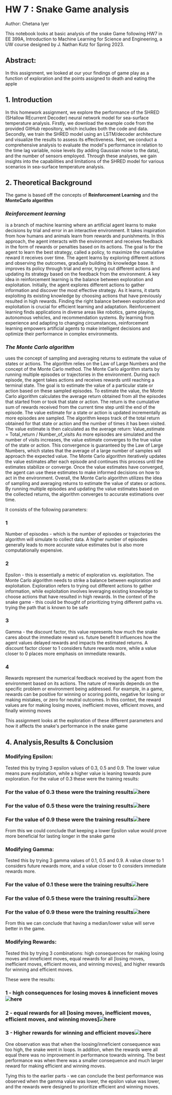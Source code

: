# HW 7 : Snake Game analysis
Author: Chetana Iyer

This notebook looks at basic analysis of the snake Game following HW7 in EE 399A, Introduction to Machine Learning for Science and Engineering, a UW course designed by J. Nathan Kutz for Spring 2023.

## Abstract: 
In this assignment, we looked at our  your findings of game play as a function of exploration and the points assigned to death and eating the apple

## 1. Introduction
In this homework assignment, we explore the performance of the SHRED (SHallow REcurrent Decoder) neural network model for sea-surface temperature analysis. Firstly, we download the example code from the provided GitHub repository, which includes both the code and data. Secondly, we train the SHRED model using an LSTM/decoder architecture and visualize the results to assess its effectiveness. Next, we conduct a comprehensive analysis to evaluate the model's performance in relation to the time lag variable, noise levels (by adding Gaussian noise to the data), and the number of sensors employed. Through these analyses, we gain insights into the capabilities and limitations of the SHRED model for various scenarios in sea-surface temperature analysis.

## 2. Theoretical Background

The game is based off the concepts of **Reinforcement Learning** and the **MonteCarlo algorithm** 

### *Reinforcement learning* 
is a branch of machine learning where an artificial agent learns to make decisions by trial and error in an interactive environment. It takes inspiration from how humans and animals learn from rewards and punishments.
In this approach, the agent interacts with the environment and receives feedback in the form of rewards or penalties based on its actions. The goal is for the agent to learn the best strategy, called a policy, to maximize the cumulative reward it receives over time.
The agent learns by exploring different actions and observing the outcomes, gradually building its knowledge base. It improves its policy through trial and error, trying out different actions and updating its strategy based on the feedback from the environment.
A key idea in reinforcement learning is the balance between exploration and exploitation. Initially, the agent explores different actions to gather information and discover the most effective strategy. As it learns, it starts exploiting its existing knowledge by choosing actions that have previously resulted in high rewards. Finding the right balance between exploration and exploitation is crucial for efficient learning and adaptation.
Reinforcement learning finds applications in diverse areas like robotics, game playing, autonomous vehicles, and recommendation systems. By learning from experience and adapting to changing circumstances, reinforcement learning empowers artificial agents to make intelligent decisions and optimize their performance in complex environments.

### *The Monte Carlo algorithm* 
uses the concept of sampling and averaging returns to estimate the value of states or actions. The algorithm relies on the Law of Large Numbers and the concept of the Monte Carlo method.
The Monte Carlo algorithm starts by running multiple episodes or trajectories in the environment. During each episode, the agent takes actions and receives rewards until reaching a terminal state. The goal is to estimate the value of a particular state or action based on these sampled episodes.
To estimate the value, the Monte Carlo algorithm calculates the average return obtained from all the episodes that started from or took that state or action. The return is the cumulative sum of rewards received from the current time step until the end of the episode.
The value estimate for a state or action is updated incrementally as more episodes are sampled. The algorithm keeps track of the total return obtained for that state or action and the number of times it has been visited. The value estimate is then calculated as the average return:
Value_estimate = Total_return / Number_of_visits
As more episodes are simulated and the number of visits increases, the value estimate converges to the true value of the state or action. This convergence is guaranteed by the Law of Large Numbers, which states that the average of a large number of samples will approach the expected value.
The Monte Carlo algorithm iteratively updates the value estimates after each episode and continues this process until the estimates stabilize or converge. Once the value estimates have converged, the agent can use these estimates to make informed decisions on how to act in the environment.
Overall, the Monte Carlo algorithm utilizes the idea of sampling and averaging returns to estimate the value of states or actions. By running multiple episodes and updating the value estimates based on the collected returns, the algorithm converges to accurate estimations over time.

It consists of the following parameters: 
### **1** 
Number of episodes - which is the number of episodes or trajectories the algorithm will simulate to collect data. A higher number of episodes generally leads to more accurate value estimates but is also more computationally expensive. 
### **2** 
Epsilon - this is essentially a metric of exploration vs. exploitation. The Monte Carlo algorithm needs to strike a balance between exploration and exploitation. Exploration refers to trying out different actions to gather information, while exploitation involves leveraging existing knowledge to choose actions that have resulted in high rewards.
In the context of the snake game - this could be thought of prioritizing trying different paths vs. trying the path that is known to be safe 
### **3** 
Gamma - the discount factor, this value represents how much the snake cares about the immediate reward vs. future benefit 
It influences how the agent values delayed rewards and impacts the estimated returns. A discount factor closer to 1 considers future rewards more, while a value closer to 0 places more emphasis on immediate rewards.

### **4** 
Rewards represent the numerical feedback received by the agent from the environment based on its actions. The nature of rewards depends on the specific problem or environment being addressed. For example, in a game, rewards can be positive for winning or scoring points, negative for losing or making mistakes, or zero for neutral outcomes.
In this context, the reward values are for making losing moves, inefficient moves, efficient moves, and finally winning moves 

This assignment looks at the exploration of these different parameters and how 
it affects the snake's performance in the snake game


## 4. Analysis,Results & Conclusion

### Modifying Epsilon:
Tested this by trying 3 epsilon values of 0.3, 0.5 and 0.9. The lower value means pure exploitation, while a higher value is leaning towards pure exploration. For the value of 0.3 these were the training results: 

### For the value of 0.3 these were the training results![here](https://github.com/chetiyer/EE-399/blob/main/download-2.png)

### For the value of 0.5 these were the training results![here](https://github.com/chetiyer/EE-399/blob/main/download-2.png)

### For the value of 0.9 these were the training results![here](https://github.com/chetiyer/EE-399/blob/main/download-2.png)


From this we could conclude that keeping a lower Epsilon value would prove more 
beneficial for lasting longer in the snake game 

### Modifying Gamma: 
Tested this by trying 3 gamma values of 0.1, 0.5 and 0.9. A value closer to 1 considers future rewards more, and a value closer to 0 considers immediate rewards more. 

### For the value of 0.1 these were the training results![here](https://github.com/chetiyer/EE-399/blob/main/download-2.png)

### For the value of 0.5 these were the training results![here](https://github.com/chetiyer/EE-399/blob/main/download-2.png)

### For the value of 0.9 these were the training results![here](https://github.com/chetiyer/EE-399/blob/main/download-2.png)

From this we can conclude that having a median/lower value will serve better in the game. 

### Modifying Rewards:

Tested this by trying 3 combinations: high consequences for making losing moves and inneficient moves, equal rewards for all [losing moves, inefficient moves, efficient moves, and winning moves], and higher rewards for winning and efficient moves. 

These were the results: 

### 1 - high consequences for losing moves & inneficient moves![here](https://github.com/chetiyer/EE-399/blob/main/download-2.png)

### 2 - equal rewards for all [losing moves, inefficient moves, efficient moves, and winning moves]![here](https://github.com/chetiyer/EE-399/blob/main/download-2.png)

### 3 - Higher rewards for winning and efficient moves![here](https://github.com/chetiyer/EE-399/blob/main/download-2.png)

One observation was that when the loosing/inneficient consequence was too high, the snake went in loops. In addition, when the rewards were all equal there was no improvement in performance towards winning. The best performance was when there was a smaller consequence and much larger reward for making efficient and winning moves. 

Tying this to the earlier parts - we can conclude the best performance was observed when the gamma value was lower, the epsilon value was lower, and the rewards were designed to prioritize efficient and winning moves. 

